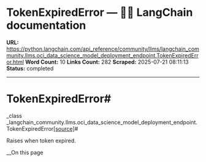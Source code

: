 # TokenExpiredError — 🦜🔗 LangChain  documentation

**URL:** https://python.langchain.com/api_reference/community/llms/langchain_community.llms.oci_data_science_model_deployment_endpoint.TokenExpiredError.html
**Word Count:** 10
**Links Count:** 282
**Scraped:** 2025-07-21 08:11:13
**Status:** completed

---

# TokenExpiredError\#

_class _langchain\_community.llms.oci\_data\_science\_model\_deployment\_endpoint.TokenExpiredError[\[source\]](https://python.langchain.com/api_reference/_modules/langchain_community/llms/oci_data_science_model_deployment_endpoint.html#TokenExpiredError)\#     

Raises when token expired.

__On this page